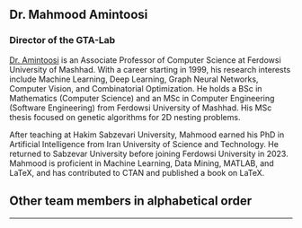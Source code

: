 ## Dr. Mahmood Amintoosi

### Director of the GTA-Lab

[Dr. Amintoosi](https://mamintoosi.github.io/) is an Associate Professor of Computer Science at Ferdowsi University of Mashhad. With a career starting in 1999, his research interests include Machine Learning, Deep Learning, Graph Neural Networks, Computer Vision, and Combinatorial Optimization. He holds a BSc in Mathematics (Computer Science) and an MSc in Computer Engineering (Software Engineering) from Ferdowsi University of Mashhad. His MSc thesis focused on genetic algorithms for 2D nesting problems.

After teaching at Hakim Sabzevari University, Mahmood earned his PhD in Artificial Intelligence from Iran University of Science and Technology. He returned to Sabzevar University before joining Ferdowsi University in 2023. Mahmood is proficient in Machine Learning, Data Mining, MATLAB, and LaTeX, and has contributed to CTAN and published a book on LaTeX.


## Other team members in alphabetical order

<hr>